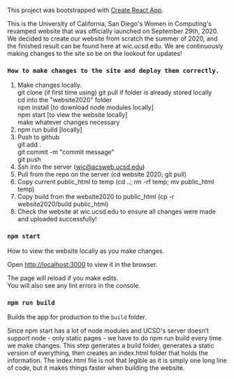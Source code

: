 This project was bootstrapped with [Create React App](https://github.com/facebook/create-react-app).

This is the University of California, San Diego's Women in Computing's revamped website that was officially launched on September 29th, 2020.<br />
We decided to create our website from scratch the summer of 2020, and the finished result can be found here at wic.ucsd.edu.
We are continuously making changes to the site so be on the lookout for updates!

### `How to make changes to the site and deploy them correctly.`
1. Make changes locally. <br />
    git clone (if first time using) git pull if folder is already stored locally<br />
    cd into the "website2020" folder<br />
    npm install [to download node modules locally]<br />
    npm start [to view the website locally]<br />
    make whatever changes necessary<br />
2. npm run build [locally]
3. Push to github<br />
    git add .<br />
    git commit -m "commit message"<br />
    git push<br />
4. Ssh into the server (wic@acsweb.ucsd.edu)
5. Pull from the repo on the server (cd website 2020; git pull)
6. Copy current public_html to temp (cd ..; rm -rf temp; mv public_html temp)
7. Copy build from the website2020 to public_html (cp -r website2020/build public_html)
9. Check the website at wic.ucsd.edu to ensure all changes were made and uploaded successfully!

### `npm start`
How to view the website locally as you make changes.

Open [http://localhost:3000](http://localhost:3000) to view it in the browser.

The page will reload if you make edits.<br />
You will also see any lint errors in the console.

### `npm run build`

Builds the app for production to the `build` folder.<br />

Since npm start has a lot of node modules and UCSD's server doesn’t support node - only static pages - we have to do npm run build every time we make changes.
This step generates a build folder, generates a static version of everything, then creates an index.html folder that holds the information.
The index.html file is not that legible as it is simply one long line of code, but it makes things faster when building the website.
